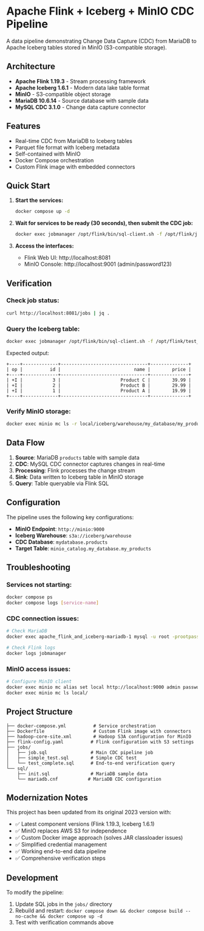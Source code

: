 # Apache Flink + Iceberg + MinIO CDC Pipeline

A data pipeline demonstrating Change Data Capture (CDC) from MariaDB to Apache Iceberg tables stored in MinIO (S3-compatible storage).

## Architecture

- **Apache Flink 1.19.3** - Stream processing framework
- **Apache Iceberg 1.6.1** - Modern data lake table format
- **MinIO** - S3-compatible object storage
- **MariaDB 10.6.14** - Source database with sample data
- **MySQL CDC 3.1.0** - Change data capture connector

## Features

- Real-time CDC from MariaDB to Iceberg tables
- Parquet file format with Iceberg metadata
- Self-contained with MinIO
- Docker Compose orchestration
- Custom Flink image with embedded connectors

## Quick Start

1. **Start the services:**
   ```bash
   docker compose up -d
   ```

2. **Wait for services to be ready (30 seconds), then submit the CDC job:**
   ```bash
   docker exec jobmanager /opt/flink/bin/sql-client.sh -f /opt/flink/job.sql
   ```

3. **Access the interfaces:**
   - Flink Web UI: http://localhost:8081
   - MinIO Console: http://localhost:9001 (admin/password123)

## Verification

### Check job status:
```bash
curl http://localhost:8081/jobs | jq .
```

### Query the Iceberg table:
```bash
docker exec jobmanager /opt/flink/bin/sql-client.sh -f /opt/flink/test_complete.sql
```

Expected output:
```
+----+-------------+--------------------------------+--------------+
| op |          id |                           name |        price |
+----+-------------+--------------------------------+--------------+
| +I |           3 |                      Product C |        39.99 |
| +I |           2 |                      Product B |        29.99 |
| +I |           1 |                      Product A |        19.99 |
+----+-------------+--------------------------------+--------------+
```

### Verify MinIO storage:
```bash
docker exec minio mc ls -r local/iceberg/warehouse/my_database/my_products/
```

## Data Flow

1. **Source**: MariaDB `products` table with sample data
2. **CDC**: MySQL CDC connector captures changes in real-time
3. **Processing**: Flink processes the change stream
4. **Sink**: Data written to Iceberg table in MinIO storage
5. **Query**: Table queryable via Flink SQL

## Configuration

The pipeline uses the following key configurations:

- **MinIO Endpoint**: `http://minio:9000`
- **Iceberg Warehouse**: `s3a://iceberg/warehouse`
- **CDC Database**: `mydatabase.products`
- **Target Table**: `minio_catalog.my_database.my_products`

## Troubleshooting

### Services not starting:
```bash
docker compose ps
docker compose logs [service-name]
```

### CDC connection issues:
```bash
# Check MariaDB
docker exec apache_flink_and_iceberg-mariadb-1 mysql -u root -prootpassword -e "SELECT * FROM mydatabase.products;"

# Check Flink logs
docker logs jobmanager
```

### MinIO access issues:
```bash
# Configure MinIO client
docker exec minio mc alias set local http://localhost:9000 admin password123
docker exec minio mc ls local/
```

## Project Structure

```
├── docker-compose.yml          # Service orchestration
├── Dockerfile                  # Custom Flink image with connectors
├── hadoop-core-site.xml        # Hadoop S3A configuration for MinIO
├── flink-config.yaml          # Flink configuration with S3 settings
├── jobs/
│   ├── job.sql                # Main CDC pipeline job
│   ├── simple_test.sql        # Simple CDC test
│   └── test_complete.sql      # End-to-end verification query
└── sql/
    ├── init.sql               # MariaDB sample data
    └── mariadb.cnf           # MariaDB CDC configuration
```

## Modernization Notes

This project has been updated from its original 2023 version with:

- ✅ Latest component versions (Flink 1.19.3, Iceberg 1.6.1)
- ✅ MinIO replaces AWS S3 for independence
- ✅ Custom Docker image approach (solves JAR classloader issues)
- ✅ Simplified credential management
- ✅ Working end-to-end data pipeline
- ✅ Comprehensive verification steps

## Development

To modify the pipeline:

1. Update SQL jobs in the `jobs/` directory
2. Rebuild and restart: `docker compose down && docker compose build --no-cache && docker compose up -d`
3. Test with verification commands above